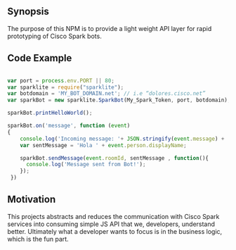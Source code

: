 ## Synopsis
The purpose of this NPM is to provide a light weight API layer for rapid prototyping of Cisco Spark bots.

## Code Example

```javascript

var port = process.env.PORT || 80;
var sparklite = require("sparklite");
var botdomain = 'MY_BOT_DOMAIN.net'; // i.e “dolores.cisco.net”
var sparkBot = new sparklite.SparkBot(My_Spark_Token, port, botdomain);

sparkBot.printHelloWorld();

sparkBot.on('message', function (event)
{
    console.log('Incoming message: '+ JSON.stringify(event.message) + ' from: '+event.person.displayName );
    var sentMessage = 'Hola ' + event.person.displayName;

    sparkBot.sendMessage(event.roomId, sentMessage , function(){
      console.log('Message sent from Bot!');
    });
 })

```

## Motivation
This projects abstracts and reduces the communication with Cisco Spark services into consuming simple JS API that we, developers, understand better. Ultimately what a developer wants to focus is in the business logic, which is the fun part.
